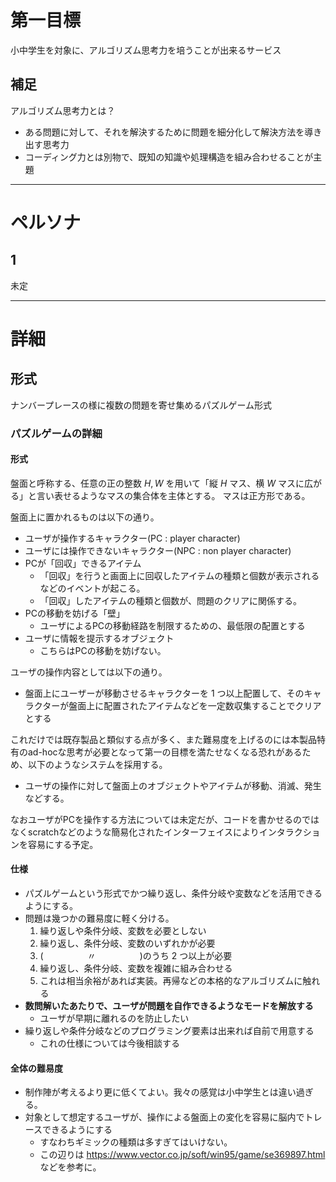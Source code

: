 <!-- MathJaX required to read this markdown -->

# 第一目標

小中学生を対象に、アルゴリズム思考力を培うことが出来るサービス

## 補足

アルゴリズム思考力とは？

- ある問題に対して、それを解決するために問題を細分化して解決方法を導き出す思考力
- コーディング力とは別物で、既知の知識や処理構造を組み合わせることが主題

---

# ペルソナ

## 1

未定

---

# 詳細

## 形式

ナンバープレースの様に複数の問題を寄せ集めるパズルゲーム形式

### パズルゲームの詳細

#### 形式

盤面と呼称する、任意の正の整数 $H, W$ を用いて「縦 $H$ マス、横 $W$ マスに広がる」と言い表せるようなマスの集合体を主体とする。
マスは正方形である。

盤面上に置かれるものは以下の通り。

- ユーザが操作するキャラクター(PC : player character)
- ユーザには操作できないキャラクター(NPC : non player character)
- PCが「回収」できるアイテム
  - 「回収」を行うと画面上に回収したアイテムの種類と個数が表示されるなどのイベントが起こる。
  - 「回収」したアイテムの種類と個数が、問題のクリアに関係する。
- PCの移動を妨げる「壁」
  - ユーザによるPCの移動経路を制限するための、最低限の配置とする
- ユーザに情報を提示するオブジェクト
  - こちらはPCの移動を妨げない。

ユーザの操作内容としては以下の通り。

- 盤面上にユーザーが移動させるキャラクターを $1$ つ以上配置して、そのキャラクターが盤面上に配置されたアイテムなどを一定数収集することでクリアとする

これだけでは既存製品と類似する点が多く、また難易度を上げるのには本製品特有のad-hocな思考が必要となって第一の目標を満たせなくなる恐れがあるため、以下のようなシステムを採用する。

- ユーザの操作に対して盤面上のオブジェクトやアイテムが移動、消滅、発生などする。

なおユーザがPCを操作する方法については未定だが、コードを書かせるのではなくscratchなどのような簡易化されたインターフェイスによりインタラクションを容易にする予定。

#### 仕様

- パズルゲームという形式でかつ繰り返し、条件分岐や変数などを活用できるようにする。
- 問題は幾つかの難易度に軽く分ける。
  1. 繰り返しや条件分岐、変数を必要としない
  2. 繰り返し、条件分岐、変数のいずれかが必要
  3. (　　　　　〃　　　　　)のうち $2$ つ以上が必要
  4. 繰り返し、条件分岐、変数を複雑に組み合わせる
  5. これは相当余裕があれば実装。再帰などの本格的なアルゴリズムに触れる
- **数問解いたあたりで、ユーザが問題を自作できるようなモードを解放する**
  - ユーザが早期に離れるのを防止したい
- 繰り返しや条件分岐などのプログラミング要素は出来れば自前で用意する
  - これの仕様については今後相談する

#### 全体の難易度

- 制作陣が考えるより更に低くてよい。我々の感覚は小中学生とは違い過ぎる。
- 対象として想定するユーザが、操作による盤面上の変化を容易に脳内でトレースできるようにする
  - すなわちギミックの種類は多すぎてはいけない。
  - この辺りは https://www.vector.co.jp/soft/win95/game/se369897.html などを参考に。
